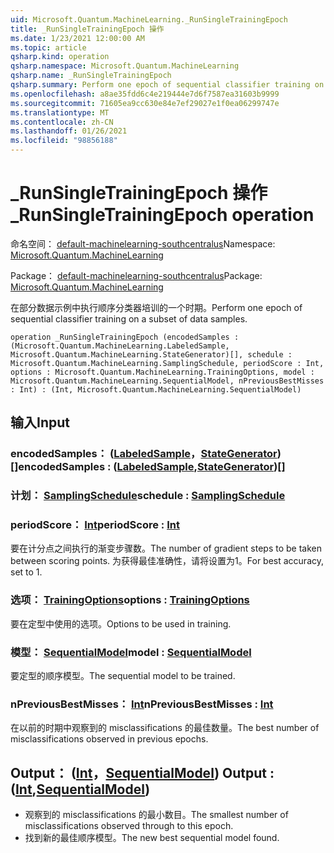 ```yaml
---
uid: Microsoft.Quantum.MachineLearning._RunSingleTrainingEpoch
title: _RunSingleTrainingEpoch 操作
ms.date: 1/23/2021 12:00:00 AM
ms.topic: article
qsharp.kind: operation
qsharp.namespace: Microsoft.Quantum.MachineLearning
qsharp.name: _RunSingleTrainingEpoch
qsharp.summary: Perform one epoch of sequential classifier training on a subset of data samples.
ms.openlocfilehash: a8ae35fdd6c4e219444e7d6f7587ea31603b9999
ms.sourcegitcommit: 71605ea9cc630e84e7ef29027e1f0ea06299747e
ms.translationtype: MT
ms.contentlocale: zh-CN
ms.lasthandoff: 01/26/2021
ms.locfileid: "98856188"
---
```

# <a name="_runsingletrainingepoch-operation"></a><span data-ttu-id="33092-102">_RunSingleTrainingEpoch 操作</span><span class="sxs-lookup"><span data-stu-id="33092-102">_RunSingleTrainingEpoch operation</span></span>

<span data-ttu-id="33092-103">命名空间： [default-machinelearning-southcentralus](xref:Microsoft.Quantum.MachineLearning)</span><span class="sxs-lookup"><span data-stu-id="33092-103">Namespace: [Microsoft.Quantum.MachineLearning](xref:Microsoft.Quantum.MachineLearning)</span></span>

<span data-ttu-id="33092-104">Package： [default-machinelearning-southcentralus](https://nuget.org/packages/Microsoft.Quantum.MachineLearning)</span><span class="sxs-lookup"><span data-stu-id="33092-104">Package: [Microsoft.Quantum.MachineLearning](https://nuget.org/packages/Microsoft.Quantum.MachineLearning)</span></span>


<span data-ttu-id="33092-105">在部分数据示例中执行顺序分类器培训的一个时期。</span><span class="sxs-lookup"><span data-stu-id="33092-105">Perform one epoch of sequential classifier training on a subset of data samples.</span></span>

```qsharp
operation _RunSingleTrainingEpoch (encodedSamples : (Microsoft.Quantum.MachineLearning.LabeledSample, Microsoft.Quantum.MachineLearning.StateGenerator)[], schedule : Microsoft.Quantum.MachineLearning.SamplingSchedule, periodScore : Int, options : Microsoft.Quantum.MachineLearning.TrainingOptions, model : Microsoft.Quantum.MachineLearning.SequentialModel, nPreviousBestMisses : Int) : (Int, Microsoft.Quantum.MachineLearning.SequentialModel)
```


## <a name="input"></a><span data-ttu-id="33092-106">输入</span><span class="sxs-lookup"><span data-stu-id="33092-106">Input</span></span>

### <a name="encodedsamples--labeledsamplestategenerator"></a><span data-ttu-id="33092-107">encodedSamples： ([LabeledSample](xref:Microsoft.Quantum.MachineLearning.LabeledSample)，[StateGenerator](xref:Microsoft.Quantum.MachineLearning.StateGenerator)) []</span><span class="sxs-lookup"><span data-stu-id="33092-107">encodedSamples : ([LabeledSample](xref:Microsoft.Quantum.MachineLearning.LabeledSample),[StateGenerator](xref:Microsoft.Quantum.MachineLearning.StateGenerator))[]</span></span>




### <a name="schedule--samplingschedule"></a><span data-ttu-id="33092-108">计划： [SamplingSchedule](xref:Microsoft.Quantum.MachineLearning.SamplingSchedule)</span><span class="sxs-lookup"><span data-stu-id="33092-108">schedule : [SamplingSchedule](xref:Microsoft.Quantum.MachineLearning.SamplingSchedule)</span></span>




### <a name="periodscore--int"></a><span data-ttu-id="33092-109">periodScore： [Int](xref:microsoft.quantum.lang-ref.int)</span><span class="sxs-lookup"><span data-stu-id="33092-109">periodScore : [Int](xref:microsoft.quantum.lang-ref.int)</span></span>

<span data-ttu-id="33092-110">要在计分点之间执行的渐变步骤数。</span><span class="sxs-lookup"><span data-stu-id="33092-110">The number of gradient steps to be taken between scoring points.</span></span>
<span data-ttu-id="33092-111">为获得最佳准确性，请将设置为1。</span><span class="sxs-lookup"><span data-stu-id="33092-111">For best accuracy, set to 1.</span></span>


### <a name="options--trainingoptions"></a><span data-ttu-id="33092-112">选项： [TrainingOptions](xref:Microsoft.Quantum.MachineLearning.TrainingOptions)</span><span class="sxs-lookup"><span data-stu-id="33092-112">options : [TrainingOptions](xref:Microsoft.Quantum.MachineLearning.TrainingOptions)</span></span>

<span data-ttu-id="33092-113">要在定型中使用的选项。</span><span class="sxs-lookup"><span data-stu-id="33092-113">Options to be used in training.</span></span>


### <a name="model--sequentialmodel"></a><span data-ttu-id="33092-114">模型： [SequentialModel](xref:Microsoft.Quantum.MachineLearning.SequentialModel)</span><span class="sxs-lookup"><span data-stu-id="33092-114">model : [SequentialModel](xref:Microsoft.Quantum.MachineLearning.SequentialModel)</span></span>

<span data-ttu-id="33092-115">要定型的顺序模型。</span><span class="sxs-lookup"><span data-stu-id="33092-115">The sequential model to be trained.</span></span>


### <a name="npreviousbestmisses--int"></a><span data-ttu-id="33092-116">nPreviousBestMisses： [Int](xref:microsoft.quantum.lang-ref.int)</span><span class="sxs-lookup"><span data-stu-id="33092-116">nPreviousBestMisses : [Int](xref:microsoft.quantum.lang-ref.int)</span></span>

<span data-ttu-id="33092-117">在以前的时期中观察到的 misclassifications 的最佳数量。</span><span class="sxs-lookup"><span data-stu-id="33092-117">The best number of misclassifications observed in previous epochs.</span></span>



## <a name="output--intsequentialmodel"></a><span data-ttu-id="33092-118">Output： ([Int](xref:microsoft.quantum.lang-ref.int)，[SequentialModel](xref:Microsoft.Quantum.MachineLearning.SequentialModel)) </span><span class="sxs-lookup"><span data-stu-id="33092-118">Output : ([Int](xref:microsoft.quantum.lang-ref.int),[SequentialModel](xref:Microsoft.Quantum.MachineLearning.SequentialModel))</span></span>

- <span data-ttu-id="33092-119">观察到的 misclassifications 的最小数目。</span><span class="sxs-lookup"><span data-stu-id="33092-119">The smallest number of misclassifications observed through to this epoch.</span></span>
- <span data-ttu-id="33092-120">找到新的最佳顺序模型。</span><span class="sxs-lookup"><span data-stu-id="33092-120">The new best sequential model found.</span></span>